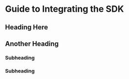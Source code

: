 # Guide to Integrating the SDK

## Heading Here

## Another Heading

### Subheading

### Subheading

